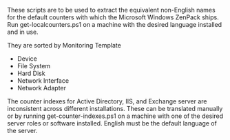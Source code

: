 These scripts are to be used to extract the equivalent non-English names for the default counters with which the Microsoft Windows ZenPack ships.  Run get-localcounters.ps1 on a machine with the desired language installed and in use.

They are sorted by Monitoring Template

* Device
* File System
* Hard Disk
* Network Interface
* Network Adapter

The counter indexes for Active Directory, IIS, and Exchange server are inconsistent across different installations.  These can be translated manually or by running get-counter-indexes.ps1 on a machine with one of the desired server roles or software installed.  English must be the default language of the server.
